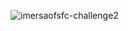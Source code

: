 
![imersaofsfc-challenge2](https://github.com/user-attachments/assets/19a2f921-afda-4af4-b193-79c551b312ea)
